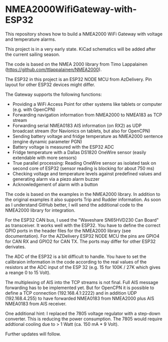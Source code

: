 # NMEA2000WifiGateway-with-ESP32
This repository shows how to build a NMEA2000 WiFi Gateway with voltage and temperature alarms.

This project is in a very early state. KiCad schematics will be added after the current sailing season.

The code is based on the NMEA 2000 library from Timo Lappalainen (https://github.com/ttlappalainen/NMEA2000).

The ESP32 in this project is an ESP32 NODE MCU from AzDelivery. Pin layout for other ESP32 devices might differ.

The Gateway supports the following functions:

- Providing a WiFi Access Point for other systems like tablets or computer (e.g. with OpenCPN)
- Forwarding navigation information from NMEA2000 to NMEA183 as TCP stream
- Forwarding serial NMEA0183 AIS information (on RX2) as UDP broadcast stream (for Navionics on tablets, but also for OpenCPN)
- Sending battery voltage and fridge temperature as NMEA2000 sentence (engine dynamic parameter PGN)
- Battery voltage is measured with the ESP32 ADC
- Fridge temperature with a Dallas DS1820 OneWire sensor (easily extendable with more sensors)
- True parallel processing: Reading OneWire sensor as isolated task on second core of ESP32 (sensor reading is blocking for about 750 ms)
- Checking voltage and temperature levels against predefined values and generating alarm via a piezo alarm buzzer
- Acknowledgement of alarm with a button

The code is based on the examples in the NMEA2000 library.
In addition to the original examples it also supports Trip and Rudder information. As soon as I understand GitHub better, I will send the additional code to the NMEA2000 library for integration.

For the ESP32 CAN bus, I used the "Waveshare SN65HVD230 Can Board" as transceiver. It works well with the ESP32.
You have to define the correct GPIO ports in the header files for the NMEA2000 library (see documentation). For the AZDelivery ESP32 NODE MCU the pins are GPIO4 for CAN RX and GPIO2 for CAN TX. The ports may differ for other ESP32 derivates.

The ADC of the ESP32 is a bit difficult to handle. You have to set the calibraion information in the code according to the real values of the resistors at the ADC input of the ESP 32 (e.g. 15 for 100K / 27K which gives a reange 0 to 15 Volt).

The multiplexing of AIS into the TCP streams is not final. Full AIS message forwarding has to be implemented yet.
But for OpenCPN it is possible to define a TCP connection (192.168.4.1:2222) and in addition UDP (192.168.4.255) to have forwarded NMEA0183 from NMEA2000 plus AIS NMEA0183 from AIS receiver.

One additional hint: I replaced the 7805 voltage regulator with a step-down converter. This is reducing the power consumption. The 7805 would require addtional cooling due to > 1 Watt (ca. 150 mA * 9 Volt).

Further updates will follow.










